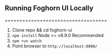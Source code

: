## Running Foghorn UI Locally
===================================

1. Clone repo && cd foghorn-ui
2. `npm install` Node >= v8.9.0 Recommended
3. `npm run watch`
4. Point browser to `http://localhost:8000/`